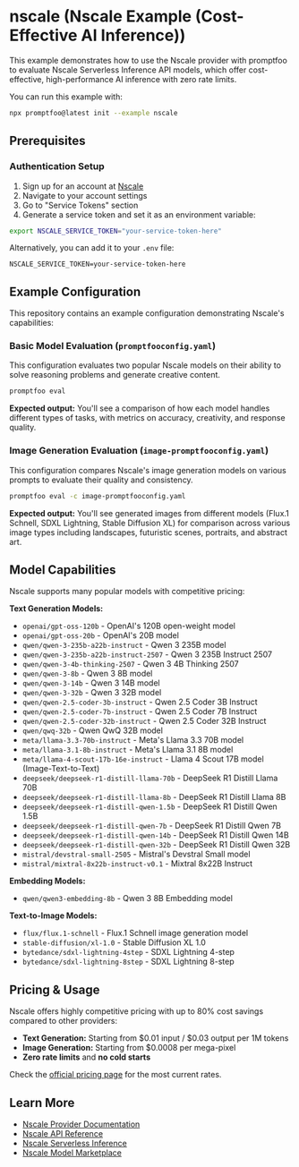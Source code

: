# nscale (Nscale Example (Cost-Effective AI Inference))

This example demonstrates how to use the Nscale provider with promptfoo to evaluate Nscale Serverless Inference API models, which offer cost-effective, high-performance AI inference with zero rate limits.

You can run this example with:

```bash
npx promptfoo@latest init --example nscale
```

## Prerequisites

### Authentication Setup

1. Sign up for an account at [Nscale](https://nscale.com/)
2. Navigate to your account settings
3. Go to "Service Tokens" section
4. Generate a service token and set it as an environment variable:

```bash
export NSCALE_SERVICE_TOKEN="your-service-token-here"
```

Alternatively, you can add it to your `.env` file:

```
NSCALE_SERVICE_TOKEN=your-service-token-here
```

## Example Configuration

This repository contains an example configuration demonstrating Nscale's capabilities:

### Basic Model Evaluation (`promptfooconfig.yaml`)

This configuration evaluates two popular Nscale models on their ability to solve reasoning problems and generate creative content.

```bash
promptfoo eval
```

**Expected output:** You'll see a comparison of how each model handles different types of tasks, with metrics on accuracy, creativity, and response quality.

### Image Generation Evaluation (`image-promptfooconfig.yaml`)

This configuration compares Nscale's image generation models on various prompts to evaluate their quality and consistency.

```bash
promptfoo eval -c image-promptfooconfig.yaml
```

**Expected output:** You'll see generated images from different models (Flux.1 Schnell, SDXL Lightning, Stable Diffusion XL) for comparison across various image types including landscapes, futuristic scenes, portraits, and abstract art.

## Model Capabilities

Nscale supports many popular models with competitive pricing:

**Text Generation Models:**

- `openai/gpt-oss-120b` - OpenAI's 120B open-weight model
- `openai/gpt-oss-20b` - OpenAI's 20B model
- `qwen/qwen-3-235b-a22b-instruct` - Qwen 3 235B model
- `qwen/qwen-3-235b-a22b-instruct-2507` - Qwen 3 235B Instruct 2507
- `qwen/qwen-3-4b-thinking-2507` - Qwen 3 4B Thinking 2507
- `qwen/qwen-3-8b` - Qwen 3 8B model
- `qwen/qwen-3-14b` - Qwen 3 14B model
- `qwen/qwen-3-32b` - Qwen 3 32B model
- `qwen/qwen-2.5-coder-3b-instruct` - Qwen 2.5 Coder 3B Instruct
- `qwen/qwen-2.5-coder-7b-instruct` - Qwen 2.5 Coder 7B Instruct
- `qwen/qwen-2.5-coder-32b-instruct` - Qwen 2.5 Coder 32B Instruct
- `qwen/qwq-32b` - Qwen QwQ 32B model
- `meta/llama-3.3-70b-instruct` - Meta's Llama 3.3 70B model
- `meta/llama-3.1-8b-instruct` - Meta's Llama 3.1 8B model
- `meta/llama-4-scout-17b-16e-instruct` - Llama 4 Scout 17B model (Image-Text-to-Text)
- `deepseek/deepseek-r1-distill-llama-70b` - DeepSeek R1 Distill Llama 70B
- `deepseek/deepseek-r1-distill-llama-8b` - DeepSeek R1 Distill Llama 8B
- `deepseek/deepseek-r1-distill-qwen-1.5b` - DeepSeek R1 Distill Qwen 1.5B
- `deepseek/deepseek-r1-distill-qwen-7b` - DeepSeek R1 Distill Qwen 7B
- `deepseek/deepseek-r1-distill-qwen-14b` - DeepSeek R1 Distill Qwen 14B
- `deepseek/deepseek-r1-distill-qwen-32b` - DeepSeek R1 Distill Qwen 32B
- `mistral/devstral-small-2505` - Mistral's Devstral Small model
- `mistral/mixtral-8x22b-instruct-v0.1` - Mixtral 8x22B Instruct

**Embedding Models:**

- `qwen/qwen3-embedding-8b` - Qwen 3 8B Embedding model

**Text-to-Image Models:**

- `flux/flux.1-schnell` - Flux.1 Schnell image generation model
- `stable-diffusion/xl-1.0` - Stable Diffusion XL 1.0
- `bytedance/sdxl-lightning-4step` - SDXL Lightning 4-step
- `bytedance/sdxl-lightning-8step` - SDXL Lightning 8-step

## Pricing & Usage

Nscale offers highly competitive pricing with up to 80% cost savings compared to other providers:

- **Text Generation:** Starting from $0.01 input / $0.03 output per 1M tokens
- **Image Generation:** Starting from $0.0008 per mega-pixel
- **Zero rate limits** and **no cold starts**

Check the [official pricing page](https://docs.nscale.com/pricing) for the most current rates.

## Learn More

- [Nscale Provider Documentation](https://promptfoo.dev/docs/providers/nscale)
- [Nscale API Reference](https://docs.nscale.com/)
- [Nscale Serverless Inference](https://nscale.com/serverless)
- [Nscale Model Marketplace](https://nscale.com/models)
